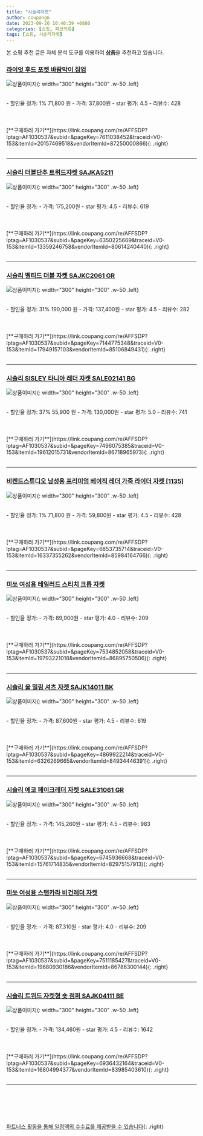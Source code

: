 ```yaml
---
title: "시슬리자켓"
author: coupang6
date: 2023-09-26 10:40:39 +0800
categories: [쇼핑, 패션의류]
tags: [쇼핑, 시슬리자켓]
---
```


본 쇼핑 추천 글은 자체 분석 도구를 이용하여 [**상품**](https://link.coupang.com/a/bao1ui)을 추천하고 있습니다.

### [라이엇 후드 포켓 바람막이 집업](https://link.coupang.com/re/AFFSDP?lptag=AF1030537&subid=&pageKey=7611038452&traceid=V0-153&itemId=20157469518&vendorItemId=87250000866)

![상품이미지](https://thumbnail7.coupangcdn.com/thumbnails/remote/230x230ex/image/vendor_inventory/0758/3d1cd46392cc4d8f0a534ca3d7170c50d096e602bd28c84b19a82b887b3c.jpg){: width="300" height="300" .w-50 .left}


<br>
- 할인율 정가: 1%  71,800   원
- 가격: 37,800원
- star 평가: 4.5
- 리뷰수: 428
<br>
<br>
<br>
<br>
[**구매하러 가기**](https://link.coupang.com/re/AFFSDP?lptag=AF1030537&subid=&pageKey=7611038452&traceid=V0-153&itemId=20157469518&vendorItemId=87250000866){: .right}
<br>
<br>

---

### [시슬리 더블단추 트위드쟈켓 SAJKA5211](https://link.coupang.com/re/AFFSDP?lptag=AF1030537&subid=&pageKey=6350225669&traceid=V0-153&itemId=13359246758&vendorItemId=80614240440)

![상품이미지](https://thumbnail8.coupangcdn.com/thumbnails/remote/230x230ex/image/vendor_inventory/0eb5/91387a4b448570b3bc5f285ba543debc988a3ad811bef8624be72c14fc61.jpg){: width="300" height="300" .w-50 .left}


<br>
- 할인율 정가: 
- 가격: 175,200원
- star 평가: 4.5
- 리뷰수: 619
<br>
<br>
<br>
<br>
[**구매하러 가기**](https://link.coupang.com/re/AFFSDP?lptag=AF1030537&subid=&pageKey=6350225669&traceid=V0-153&itemId=13359246758&vendorItemId=80614240440){: .right}
<br>
<br>

---

### [시슬리 벨티드 더블 자켓 SAJKC2061 GR](https://link.coupang.com/re/AFFSDP?lptag=AF1030537&subid=&pageKey=7144775348&traceid=V0-153&itemId=17949157103&vendorItemId=85106849431)

![상품이미지](https://thumbnail9.coupangcdn.com/thumbnails/remote/230x230ex/image/vendor_inventory/3567/a7b633b22845a8847e55df534b3e0ff7ae843b28ab0a5a7e980df163ede3.jpg){: width="300" height="300" .w-50 .left}


<br>
- 할인율 정가: 31%  190,000   원
- 가격: 137,400원
- star 평가: 4.5
- 리뷰수: 282
<br>
<br>
<br>
<br>
[**구매하러 가기**](https://link.coupang.com/re/AFFSDP?lptag=AF1030537&subid=&pageKey=7144775348&traceid=V0-153&itemId=17949157103&vendorItemId=85106849431){: .right}
<br>
<br>

---

### [시슬리 SISLEY 타니아 레더 자켓 SALE02141 BG](https://link.coupang.com/re/AFFSDP?lptag=AF1030537&subid=&pageKey=7496075385&traceid=V0-153&itemId=19612015731&vendorItemId=86718965973)

![상품이미지](https://thumbnail8.coupangcdn.com/thumbnails/remote/230x230ex/image/vendor_inventory/68e4/3a88ecce45c90369e501ef7f39eab6f4095669a6e8289efe85eaad2e2398.jpg){: width="300" height="300" .w-50 .left}


<br>
- 할인율 정가: 37%  55,900   원
- 가격: 130,000원
- star 평가: 5.0
- 리뷰수: 741
<br>
<br>
<br>
<br>
[**구매하러 가기**](https://link.coupang.com/re/AFFSDP?lptag=AF1030537&subid=&pageKey=7496075385&traceid=V0-153&itemId=19612015731&vendorItemId=86718965973){: .right}
<br>
<br>

---

### [비켄드스튜디오 남성용 프리미엄 베이직 레더 가죽 라이더 자켓 [1135]](https://link.coupang.com/re/AFFSDP?lptag=AF1030537&subid=&pageKey=6853735714&traceid=V0-153&itemId=16337355262&vendorItemId=85984164766)

![상품이미지](https://thumbnail10.coupangcdn.com/thumbnails/remote/230x230ex/image/vendor_inventory/e0bf/210495f4025ce1a8a275af8daa3b06a11363970da5e413446fb7f9b4d02e.jpg){: width="300" height="300" .w-50 .left}


<br>
- 할인율 정가: 1%  71,800   원
- 가격: 59,800원
- star 평가: 4.5
- 리뷰수: 428
<br>
<br>
<br>
<br>
[**구매하러 가기**](https://link.coupang.com/re/AFFSDP?lptag=AF1030537&subid=&pageKey=6853735714&traceid=V0-153&itemId=16337355262&vendorItemId=85984164766){: .right}
<br>
<br>

---

### [미쏘 여성용 테일러드 스티치 크롭 자켓](https://link.coupang.com/re/AFFSDP?lptag=AF1030537&subid=&pageKey=7534852058&traceid=V0-153&itemId=19793221018&vendorItemId=86895750506)

![상품이미지](https://thumbnail9.coupangcdn.com/thumbnails/remote/230x230ex/image/retail/images/2023/08/16/17/5/f417a96f-68d0-4884-bd21-a7595731de24.jpg){: width="300" height="300" .w-50 .left}


<br>
- 할인율 정가: 
- 가격: 89,900원
- star 평가: 4.0
- 리뷰수: 209
<br>
<br>
<br>
<br>
[**구매하러 가기**](https://link.coupang.com/re/AFFSDP?lptag=AF1030537&subid=&pageKey=7534852058&traceid=V0-153&itemId=19793221018&vendorItemId=86895750506){: .right}
<br>
<br>

---

### [시슬리 울 밀링 셔츠 자켓 SAJK14011 BK](https://link.coupang.com/re/AFFSDP?lptag=AF1030537&subid=&pageKey=4869922214&traceid=V0-153&itemId=6326269665&vendorItemId=84934446391)

![상품이미지](https://thumbnail7.coupangcdn.com/thumbnails/remote/230x230ex/image/vendor_inventory/1970/f7a921f7f7c21dbc167c862acb8141c2f4011c6d41bcdafd8e36d351d389.jpg){: width="300" height="300" .w-50 .left}


<br>
- 할인율 정가: 
- 가격: 87,600원
- star 평가: 4.5
- 리뷰수: 619
<br>
<br>
<br>
<br>
[**구매하러 가기**](https://link.coupang.com/re/AFFSDP?lptag=AF1030537&subid=&pageKey=4869922214&traceid=V0-153&itemId=6326269665&vendorItemId=84934446391){: .right}
<br>
<br>

---

### [시슬리 에코 페이크레더 자켓 SALE31061 GR](https://link.coupang.com/re/AFFSDP?lptag=AF1030537&subid=&pageKey=6745936668&traceid=V0-153&itemId=15761714835&vendorItemId=82975157913)

![상품이미지](https://thumbnail6.coupangcdn.com/thumbnails/remote/230x230ex/image/vendor_inventory/9730/7ec437b25efe904ae3dc63dace96d7f1d92b005d9641e5bde4a932901665.jpg){: width="300" height="300" .w-50 .left}


<br>
- 할인율 정가: 
- 가격: 145,260원
- star 평가: 4.5
- 리뷰수: 983
<br>
<br>
<br>
<br>
[**구매하러 가기**](https://link.coupang.com/re/AFFSDP?lptag=AF1030537&subid=&pageKey=6745936668&traceid=V0-153&itemId=15761714835&vendorItemId=82975157913){: .right}
<br>
<br>

---

### [미쏘 여성용 스탠카라 비건레더 자켓](https://link.coupang.com/re/AFFSDP?lptag=AF1030537&subid=&pageKey=7511185427&traceid=V0-153&itemId=19680930186&vendorItemId=86786300144)

![상품이미지](https://thumbnail10.coupangcdn.com/thumbnails/remote/230x230ex/image/rs_quotation_api/639einay/b4aac4021df847929d7a5846d77106dd.jpg){: width="300" height="300" .w-50 .left}


<br>
- 할인율 정가: 
- 가격: 87,310원
- star 평가: 4.0
- 리뷰수: 209
<br>
<br>
<br>
<br>
[**구매하러 가기**](https://link.coupang.com/re/AFFSDP?lptag=AF1030537&subid=&pageKey=7511185427&traceid=V0-153&itemId=19680930186&vendorItemId=86786300144){: .right}
<br>
<br>

---

### [시슬리 트위드 자켓형 숏 점퍼 SAJK04111 BE](https://link.coupang.com/re/AFFSDP?lptag=AF1030537&subid=&pageKey=6936432164&traceid=V0-153&itemId=16804994377&vendorItemId=83985403610)

![상품이미지](https://thumbnail8.coupangcdn.com/thumbnails/remote/230x230ex/image/vendor_inventory/cfc7/9e170fe1d91d4bc2294d2aeeaced8793a5ee78460612f5f62b2ada856042.jpg){: width="300" height="300" .w-50 .left}


<br>
- 할인율 정가: 
- 가격: 134,460원
- star 평가: 4.5
- 리뷰수: 1642
<br>
<br>
<br>
<br>
[**구매하러 가기**](https://link.coupang.com/re/AFFSDP?lptag=AF1030537&subid=&pageKey=6936432164&traceid=V0-153&itemId=16804994377&vendorItemId=83985403610){: .right}
<br>
<br>

---
<br><br><br><br><br> [파트너스 활동을 통해 일정액의 수수료를 제공받을 수 있습니다](https://link.coupang.com/a/bao1ui){: .right}